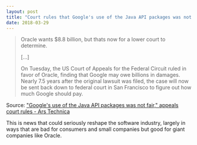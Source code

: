 ```yaml
---
layout: post
title: "Court rules that Google's use of the Java API packages was not fair"
date: 2018-03-29
---
```


> Oracle wants $8.8 billion, but thats now for a lower court to determine.
>
> [...]
>
> On Tuesday, the US Court of Appeals for the Federal Circuit ruled in favor of Oracle, finding that Google may owe billions in damages. Nearly 7.5 years after the original lawsuit was filed, the case will now be sent back down to federal court in San Francisco to figure out how much Google should pay.

Source: ["Google's use of the Java API packages was not fair," appeals court rules - Ars Technica](https://arstechnica.com/tech-policy/2018/03/googles-use-of-the-java-api-packages-was-not-fair-appeals-court-rules/)

This is news that could seriously reshape the software industry, largely in ways that are bad for consumers and small companies but good for giant companies like Oracle.

